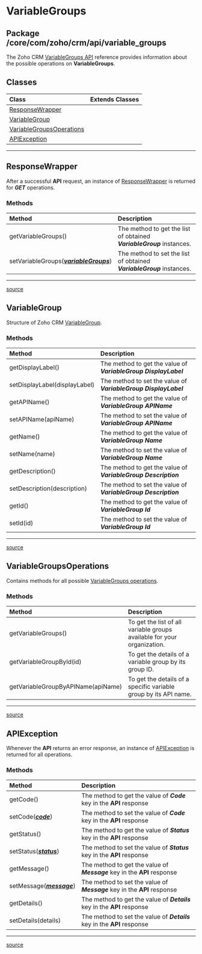 # VariableGroups

## Package /core/com/zoho/crm/api/variable_groups

The Zoho CRM [VariableGroups API](https://www.zoho.com/crm/developer/docs/api/get-variable-group.html) reference provides information about the possible operations on **VariableGroups**.

## Classes

| Class                 | Extends Classes |
| :-------------------- | :-------------- |
| [ResponseWrapper](#responsewrapper) |  |
| [VariableGroup](#variablegroup) |  |
| [VariableGroupsOperations](#variablegroupsoperations) |  |
| [APIException](#apiexception) |  |

----

## ResponseWrapper

After a successful **API** request, an instance of [ResponseWrapper](../../core/com/zoho/crm/api/variable_groups/response_wrapper.js) is returned for ***GET*** operations.

### Methods

| Method                     | Description                                        |
| :------------------------- | :------------------------------------------------- |
| getVariableGroups() | The method to get the list of obtained ***VariableGroup*** instances. |
| setVariableGroups(***[variableGroups](variable_groups.md#variablegroup)***) | The method to set the list of obtained ***VariableGroup*** instances. |
----

[source](../../core/com/zoho/crm/api/variable_groups/response_wrapper.js)

## VariableGroup

Structure of Zoho CRM [VariableGroup](../../core/com/zoho/crm/api/variable_groups/variable_group.js).

### Methods

| Method                     | Description                                        |
| :------------------------- | :------------------------------------------------- |
| getDisplayLabel() | The method to get the value of ***VariableGroup DisplayLabel*** |
| setDisplayLabel(displayLabel) | The method to set the value of ***VariableGroup DisplayLabel*** |
| getAPIName() | The method to get the value of ***VariableGroup APIName*** |
| setAPIName(apiName) | The method to set the value of ***VariableGroup APIName*** |
| getName() | The method to get the value of ***VariableGroup Name*** |
| setName(name) | The method to set the value of ***VariableGroup Name*** |
| getDescription() | The method to get the value of ***VariableGroup Description*** |
| setDescription(description) | The method to set the value of ***VariableGroup Description*** |
| getId() | The method to get the value of ***VariableGroup Id*** |
| setId(id) | The method to set the value of ***VariableGroup Id*** |
----

[source](../../core/com/zoho/crm/api/variable_groups/variable_group.js)

## VariableGroupsOperations

Contains methods for all possible [VariableGroups operations](../../core/com/zoho/crm/api/variable_groups/variable_groups_operations.js).

### Methods

| Method                     | Description                                        |
| :------------------------- | :------------------------------------------------- |
| getVariableGroups() | To get the list of all variable groups available for your organization. |
| getVariableGroupById(id) | To get the details of a variable group by its group ID. |
| getVariableGroupByAPIName(apiName) | To get the details of a specific variable group by its API name. |
----

[source](../../core/com/zoho/crm/api/variable_groups/variable_groups_operations.js)

## APIException

Whenever the **API** returns an error response, an instance of [APIException](../../core/com/zoho/crm/api/variable_groups/api_exception.js) is returned for all operations.

### Methods

| Method                     | Description                                        |
| :------------------------- | :------------------------------------------------- |
| getCode() | The method to get the value of ***Code*** key in  the **API** response |
| setCode(***[code](../util/choice.md#choice&lt;t>)***) | The method to set the value of ***Code*** key in  the **API** response |
| getStatus() | The method to get the value of ***Status*** key in  the **API** response |
| setStatus(***[status](../util/choice.md#choice&lt;t>)***) | The method to set the value of ***Status*** key in  the **API** response |
| getMessage() | The method to get the value of ***Message*** key in  the **API** response |
| setMessage(***[message](../util/choice.md#choice&lt;t>)***) | The method to set the value of ***Message*** key in  the **API** response |
| getDetails() | The method to get the value of ***Details*** key in  the **API** response |
| setDetails(details) | The method to set the value of ***Details*** key in  the **API** response |
----

[source](../../core/com/zoho/crm/api/variable_groups/api_exception.js)
